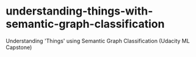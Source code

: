# understanding-things-with-semantic-graph-classification
Understanding 'Things' using Semantic Graph Classification (Udacity ML Capstone)
